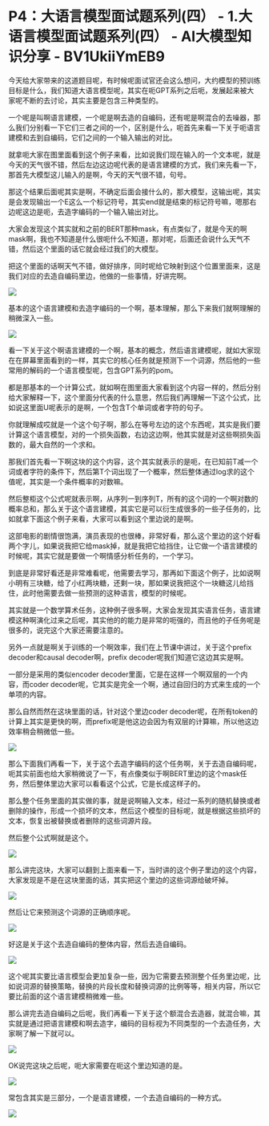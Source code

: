 # P4：大语言模型面试题系列(四） - 1.大语言模型面试题系列(四） - AI大模型知识分享 - BV1UkiiYmEB9

今天给大家带来的这道题目呢，有时候呢面试官还会这么想问，大约模型的预训练目标是什么，我们知道大语言模型呢，其实在呃GPT系列之后呃，发展起来被大家呢不断的去讨论，其实主要是包含三种类型的。

一个呢是叫啊语言建模，一个呢是啊去造的自编码，还有呢是啊混合的去噪器，那么我们分别看一下它们三者之间的一个，区别是什么，呃首先来看一下关于呃语言建模和去到自编码，它们之间的一个输入输出的对比。

就拿呃大家在图里面看到这个例子来看，比如说我们现在输入的一个文本呢，就是今天的天气很不错，然后左边这边呢代表的是语言建模的方式，我们来先看一下，那首先大模型这儿输入的是啊，今天的天气很不错，句号。

那这个结果后面呢其实是啊，不确定后面会接什么的，那大模型，这输出呢，其实是会发现输出一个E这么一个标记符号，其实end就是结束的标记符号嘛，嗯那右边呢这边是呃，去造字编码的一个输入输出对比。

大家会发现这个其实就和之前的BERT那种mask，有点类似了，就是今天的啊mask啊，我也不知道是什么很呃什么不知道，那对呢，后面还会说什么天气不错，然后这个里面的话它就会经过我们的大模型。

把这个里面的话啊天气不错，做好排序，同时呢给它映射到这个位置里面来，这是我们对应的去造自编码里边，他做的一些事情，好讲完啊。



![](img/98a8ed4d768f203d0d1ae7556b2283e0_1.png)

基本的这个语言建模和去造字编码的一个啊，基本理解，那么下来我们就啊理解的稍微深入一些。

![](img/98a8ed4d768f203d0d1ae7556b2283e0_3.png)

看一下关于这个啊语言建模的一个啊，基本的概念，然后语言建模呢，就如大家现在在屏幕里面看到的一样，其实它的核心任务就是预测下一个词源，然后他的一些常用的解码的一个语言模型呢，包含GPT系列的pom。

都是那基本的一个计算公式，就如啊在图里面大家看到这个内容一样的，然后分别给大家解释一下，这个里面分代表的什么意思，然后我们再理解一下这个公式，比如说这里面U呢表示的是啊，一个包含T个单词或者字符的句子。

你就理解成哎就是一个这个句子啊，那么在等号左边的这个东西呢，其实是我们要计算这个语言模型，对的一个损失函数，右边这边啊，他其实就是对这些啊损失函数的，最大自然的一个求和。

那我们首先看一下啊这块的这个内容，这个其实就表示的是呃，在已知前T减一个词或者字符的条件下，然后第T个词出现了一个概率，然后整体通过log求的这个值呢，其实是一个条件概率的对数嘛。

然后整柜这个公式呢就表示啊，从序列一到序列T，所有的这个词的一个啊对数的概率总和，那么关于这个语言建模，其实它是可以衍生成很多的一些子任务的，比如就拿下面这个例子来看，大家可以看到这个里边说的是啊。

这部电影的剧情很饱满，演员表现的也很棒，非常好看，那么这个里边的这个好看两个字儿，如果说我把它给mask掉，就是我把它给挡住，让它做一个语言建模的时候呢，其实它就是要做一个啊情感分析任务的，一个学习。

到底是非常好看还是非常难看呢，他需要去学习，那再如下面这个例子，比如说啊小明有三块糖，给了小红两块糖，还剩一块，那如果说我把这个一块糖这儿给挡住，此时他需要去做一些预测的这种语言，模型的时候呢。

其实就是一个数学算术任务，这种例子很多啊，大家会发现其实语言任务，语言建模这种啊演化过来之后呢，其实他的的能力是非常的呃强的，而且他的子任务呢是很多的，说完这个大家还需要注意的。

另外一点就是啊关于训练的一个啊效率，我们在上节课中讲过，关于这个prefix decoder和causal decoder啊，prefix decoder呢我们知道它这边其实是啊。

一部分是采用的类似encoder decoder里面，它是在这样一个啊双层的一个内容，而coder decoder呢，它其实是完全一个啊，通过自回归的方式来生成的一个单项的内容。

那么自然而然在这块里面的话，针对这个里边coder decoder呢，在所有token的计算上其实是更快的啊，而prefix呢是他这边会因为有双层的计算嘛，所以他这边效率稍会稍微低一些。



![](img/98a8ed4d768f203d0d1ae7556b2283e0_5.png)

那么下面我们再看一下，关于这个去造字编码的这个任务啊，关于去造自编码呢，呃其实前面也给大家稍微说了一下，有点像类似于啊BERT里边的这个mask任务，然后整体里边大家可以看看这个公式，它是长成这样子的。

那么整个任务里面的其实做的事，就是说啊输入文本，经过一系列的随机替换或者删除的操作，形成一个损坏的文本，然后这个模型的目标呢，就是根据这些损坏的文本，恢复出被替换或者删除的这些词源片段。

然后整个公式啊就是这个。

![](img/98a8ed4d768f203d0d1ae7556b2283e0_7.png)

那么讲完这块，大家可以翻到上面来看一下，当时讲的这个例子里边的这个内容，大家发现是不是在这块里面的话，其实把这个里边的这些词源给破坏掉。



![](img/98a8ed4d768f203d0d1ae7556b2283e0_9.png)

然后让它来预测这个词源的正确顺序呢。

![](img/98a8ed4d768f203d0d1ae7556b2283e0_11.png)

好这是关于这个去造自编码的整体内容，然后去造自编码。

![](img/98a8ed4d768f203d0d1ae7556b2283e0_13.png)

这个呢其实要比语言模型会更加复杂一些，因为它需要去预测整个任务里边呢，比如说词源的替换策略，替换的片段长度和替换词源的比例等等，相关内容，所以它要比前面的这个语言建模稍微难一些。

那么讲完去造自编码之后呢，我们再看一下关于这个额混合去造器，就混合嘛，其实就是通过把语言建模和啊去造字，编码的目标视为不同类型的一个去造任务，大家啊了解一下就可以。



![](img/98a8ed4d768f203d0d1ae7556b2283e0_15.png)

OK说完这块之后呢，呃大家需要在呃这个里边知道的是。

![](img/98a8ed4d768f203d0d1ae7556b2283e0_17.png)

常包含其实是三部分，一个是语言建模，一个去造自编码的一种方式。

![](img/98a8ed4d768f203d0d1ae7556b2283e0_19.png)